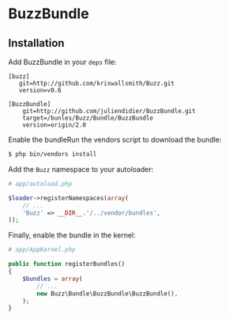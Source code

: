 # BuzzBundle

## Installation

Add BuzzBundle in your `deps` file:

```text
[buzz]
   git=http://github.com/kriswallsmith/Buzz.git
   version=v0.6

[BuzzBundle]
    git=http://github.com/juliendidier/BuzzBundle.git
    target=/bunles/Buzz/Bundle/BuzzBundle
    version=origin/2.0
```

Enable the bundleRun the vendors script to download the bundle:

```` bash
$ php bin/vendors install
````

Add the `Buzz` namespace to your autoloader:

```` php
# app/autoload.php

$loader->registerNamespaces(array(
    // ...
    'Buzz' => __DIR__.'/../vendor/bundles',
));
````

Finally, enable the bundle in the kernel:

``` php
# app/AppKernel.php

public function registerBundles()
{
    $bundles = array(
        // ...
        new Buzz\Bundle\BuzzBundle\BuzzBundle(),
    );
}
```
